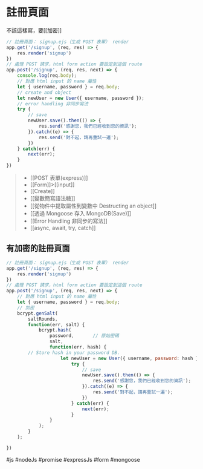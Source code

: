 # 註冊頁面
不該這樣寫，要[[加密]]
```js
// 註冊頁面： signup.ejs（生成 POST 表單） render
app.get('/signup', (req, res) => {
	res.render('signup')
})
// 處理 POST 請求，html form action 要設定到這個 route
app.post('/signup', (req, res, next) => {
	console.log(req.body);
	// 對應 html input 的 name 屬性
	let { username, password } = req.body;
	// create and object
	let newUser = new User({ username, password });
	// error handling 非同步寫法
	try {
		// save
		newUser.save().then(() => {
			res.send('感謝您，我們已經收到您的資訊');
		}).catch((e) => {
			res.send('對不起，請再重試一遍');
		})
	} catch(err) {
		next(err);
	}
})
```
>- [[POST 表單(express)]]
>- [[Form]]>[[input]]
>- [[Create]]
>- [[變數簡寫語法糖]]
>- [[從物件中提取屬性到變數中 Destructing an object]]
>- [[透過 Mongoose 存入 MongoDB(Save)]]
>- [[Error Handling 非同步的寫法]]
>- [[async, await, try, catch]]

## 有加密的註冊頁面
```js
// 註冊頁面： signup.ejs（生成 POST 表單） render
app.get('/signup', (req, res) => {
	res.render('signup')
})
// 處理 POST 請求，html form action 要設定到這個 route
app.post('/signup', (req, res, next) => {
	// 對應 html input 的 name 屬性
	let { username, password } = req.body;
	// 加密
	bcrypt.genSalt(
		saltRounds,
		function(err, salt) {
			bcrypt.hash(
				password,		// 原始密碼
				salt,
				function(err, hash) {
        // Store hash in your password DB.
					let newUser = new User({ username, password: hash })
						try {
							// save
							newUser.save().then(() => {
								res.send('感謝您，我們已經收到您的資訊');
							}).catch((e) => {
								res.send('對不起，請再重試一遍');
							})
						} catch(err) {
							next(err);
						}
				}
			);
		}
	);

})

```

#js #nodeJs #promise #expressJs #form #mongoose 